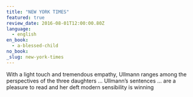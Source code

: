 ```yaml
---
title: "NEW YORK TIMES"
featured: true
review_date: 2016-08-01T12:00:00.80Z
language:
  - english
en_book:
  - a-blessed-child
no_book:
_slug: new-york-times
---
```


With a light touch and tremendous empathy, Ullmann ranges among the perspectives of the three daughters … Ullmann’s sentences … are a pleasure to read and her deft modern sensibility is winning

